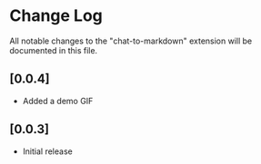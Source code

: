 # Change Log

All notable changes to the "chat-to-markdown" extension will be documented in this file.

## [0.0.4]

- Added a demo GIF

## [0.0.3]

- Initial release